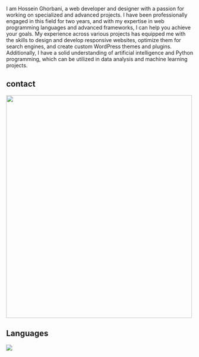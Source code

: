<div>
 <p>I am Hossein Ghorbani, a web developer and designer with a passion for working on specialized and advanced projects. I have been professionally engaged in this field for two years, and with my expertise in web programming languages and advanced frameworks, I can help you achieve your goals. My experience across various projects has equipped me with the skills to design and develop responsive websites, optimize them for search engines, and create custom WordPress themes and plugins. Additionally, I have a solid understanding of artificial intelligence and Python programming, which can be utilized in data analysis and machine learning projects.</p>
 </div>
<div>
 <h2>contact</h2>
<a href="https://t.me/nicot_10"><img src="https://cdn-icons-png.flaticon.com/512/2111/2111673.png" width="500" height="600" ></a>
 

</div>
<div>
<h2>Languages</h3>
<img src='https://skillicons.dev/icons?i=py,aiscript,opencv,cmake,js,html,css,bootstrap&perline=4' />
</div>
